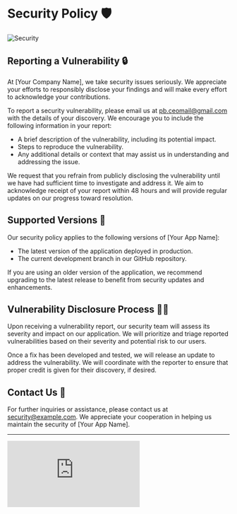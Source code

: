 # Security Policy 🛡️

![Security](https://images.squarespace-cdn.com/content/v1/6059ef5d59f1411908292205/4370a25e-b47d-4647-a0fa-36fce5eb5ea5/Hacking-Cybersecurity.gif)

## Reporting a Vulnerability 🔒

At [Your Company Name], we take security issues seriously. We appreciate your efforts to responsibly disclose your findings and will make every effort to acknowledge your contributions.

To report a security vulnerability, please email us at [pb.ceomail@gmail.com](mailto:pb.ceomail@gmail.com) with the details of your discovery. We encourage you to include the following information in your report:

- A brief description of the vulnerability, including its potential impact.
- Steps to reproduce the vulnerability.
- Any additional details or context that may assist us in understanding and addressing the issue.

We request that you refrain from publicly disclosing the vulnerability until we have had sufficient time to investigate and address it. We aim to acknowledge receipt of your report within 48 hours and will provide regular updates on our progress toward resolution.

## Supported Versions 🚀

Our security policy applies to the following versions of [Your App Name]:

- The latest version of the application deployed in production.
- The current development branch in our GitHub repository.

If you are using an older version of the application, we recommend upgrading to the latest release to benefit from security updates and enhancements.

## Vulnerability Disclosure Process 🕵️‍♂️

Upon receiving a vulnerability report, our security team will assess its severity and impact on our application. We will prioritize and triage reported vulnerabilities based on their severity and potential risk to our users.

Once a fix has been developed and tested, we will release an update to address the vulnerability. We will coordinate with the reporter to ensure that proper credit is given for their discovery, if desired.

## Contact Us 📧

For further inquiries or assistance, please contact us at [security@example.com](mailto:security@example.com). We appreciate your cooperation in helping us maintain the security of [Your App Name].

---

[![GitHub Analytics](https://ga-beacon.appspot.com/UA-123456789-0/github.com/pbhacks/CulturalXchange/README.md?pixel)](https://github.com/igrigorik/ga-beacon)
